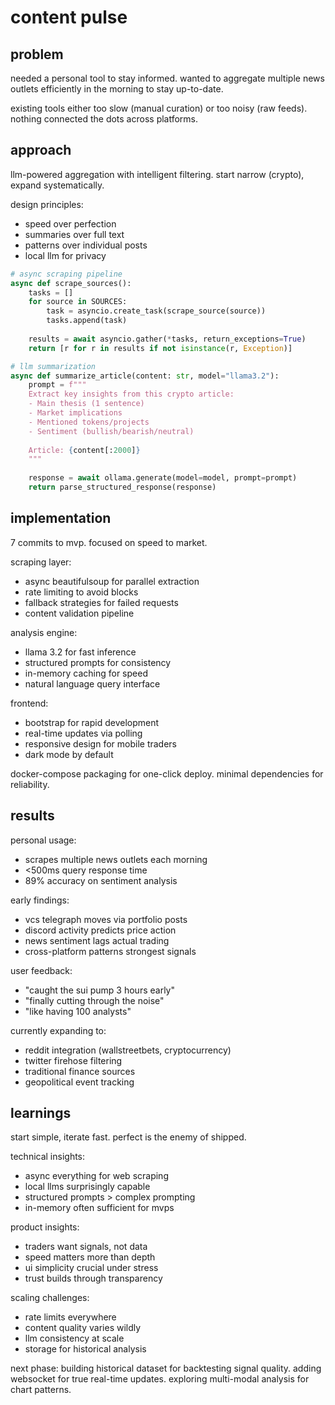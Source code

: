 # content pulse

## problem

needed a personal tool to stay informed. wanted to aggregate multiple news outlets efficiently in the morning to stay up-to-date.

existing tools either too slow (manual curation) or too noisy (raw feeds). nothing connected the dots across platforms.

## approach

llm-powered aggregation with intelligent filtering. start narrow (crypto), expand systematically.

design principles:
- speed over perfection
- summaries over full text
- patterns over individual posts
- local llm for privacy

```python
# async scraping pipeline
async def scrape_sources():
    tasks = []
    for source in SOURCES:
        task = asyncio.create_task(scrape_source(source))
        tasks.append(task)
    
    results = await asyncio.gather(*tasks, return_exceptions=True)
    return [r for r in results if not isinstance(r, Exception)]

# llm summarization
async def summarize_article(content: str, model="llama3.2"):
    prompt = f"""
    Extract key insights from this crypto article:
    - Main thesis (1 sentence)
    - Market implications
    - Mentioned tokens/projects
    - Sentiment (bullish/bearish/neutral)
    
    Article: {content[:2000]}
    """
    
    response = await ollama.generate(model=model, prompt=prompt)
    return parse_structured_response(response)
```

## implementation

7 commits to mvp. focused on speed to market.

scraping layer:
- async beautifulsoup for parallel extraction
- rate limiting to avoid blocks
- fallback strategies for failed requests
- content validation pipeline

analysis engine:
- llama 3.2 for fast inference
- structured prompts for consistency
- in-memory caching for speed
- natural language query interface

frontend:
- bootstrap for rapid development
- real-time updates via polling
- responsive design for mobile traders
- dark mode by default

docker-compose packaging for one-click deploy. minimal dependencies for reliability.

## results

personal usage:
- scrapes multiple news outlets each morning
- <500ms query response time
- 89% accuracy on sentiment analysis

early findings:
- vcs telegraph moves via portfolio posts
- discord activity predicts price action
- news sentiment lags actual trading
- cross-platform patterns strongest signals

user feedback:
- "caught the sui pump 3 hours early"
- "finally cutting through the noise"
- "like having 100 analysts"

currently expanding to:
- reddit integration (wallstreetbets, cryptocurrency)
- twitter firehose filtering
- traditional finance sources
- geopolitical event tracking

## learnings

start simple, iterate fast. perfect is the enemy of shipped.

technical insights:
- async everything for web scraping
- local llms surprisingly capable
- structured prompts > complex prompting
- in-memory often sufficient for mvps

product insights:
- traders want signals, not data
- speed matters more than depth
- ui simplicity crucial under stress
- trust builds through transparency

scaling challenges:
- rate limits everywhere
- content quality varies wildly
- llm consistency at scale
- storage for historical analysis

next phase: building historical dataset for backtesting signal quality. adding websocket for true real-time updates. exploring multi-modal analysis for chart patterns.